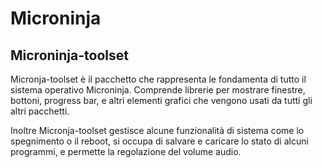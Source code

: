 # Microninja
## Microninja-toolset

Micronja-toolset è il pacchetto che rappresenta le fondamenta di tutto il sistema operativo Microninja. Comprende librerie per mostrare finestre, bottoni, progress bar, e altri elementi grafici che vengono usati da tutti gli altri pacchetti.
 
Inoltre Micronja-toolset  gestisce alcune funzionalità di sistema come lo spegnimento o il  reboot, si occupa di salvare e caricare lo stato di alcuni programmi, e permette la regolazione del volume audio.
